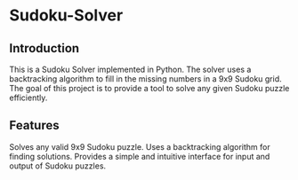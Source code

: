 # Sudoku-Solver

## Introduction
This is a Sudoku Solver implemented in Python. The solver uses a backtracking algorithm to fill in the missing numbers in a 9x9 Sudoku grid. The goal of this project is to provide a tool to solve any given Sudoku puzzle efficiently.

## Features
Solves any valid 9x9 Sudoku puzzle.
Uses a backtracking algorithm for finding solutions.
Provides a simple and intuitive interface for input and output of Sudoku puzzles.


